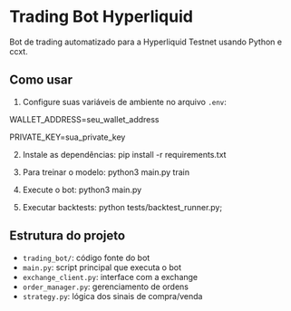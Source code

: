 # Trading Bot Hyperliquid

Bot de trading automatizado para a Hyperliquid Testnet usando Python e ccxt.

## Como usar

1. Configure suas variáveis de ambiente no arquivo `.env`:

WALLET_ADDRESS=seu_wallet_address

PRIVATE_KEY=sua_private_key

2. Instale as dependências:
pip install -r requirements.txt

3. Para treinar o modelo:
python3 main.py train

4. Execute o bot:
python3 main.py

5. Executar backtests:
python tests/backtest_runner.py;  

## Estrutura do projeto

- `trading_bot/`: código fonte do bot
- `main.py`: script principal que executa o bot
- `exchange_client.py`: interface com a exchange
- `order_manager.py`: gerenciamento de ordens
- `strategy.py`: lógica dos sinais de compra/venda